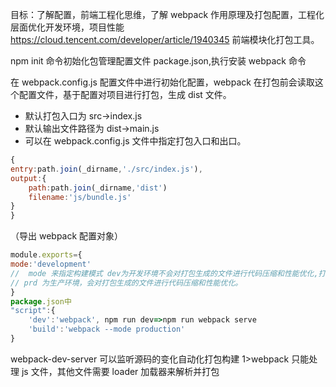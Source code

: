 目标：了解配置，前端工程化思维，了解 webpack 作用原理及打包配置，工程化层面优化开发环境，项目性能
https://cloud.tencent.com/developer/article/1940345
前端模块化打包工具。

<!-- 安装 -->

npm init 命令初始化包管理配置文件 package.json,执行安装 webpack 命令

<!-- 配置 -->

在 webpack.config.js 配置文件中进行初始化配置，webpack 在打包前会读取这个配置文件，基于配置对项目进行打包，生成 dist 文件。

- 默认打包入口为 src->index.js
- 默认输出文件路径为 dist->main.js
- 可以在 webpack.config.js 文件中指定打包入口和出口。

```javascript {.line-numbers}
{
entry:path.join(_dirname,'./src/index.js'),
output:{
    path:path.join(_dirname,'dist')
    filename:'js/bundle.js'
}
}
```

（导出 webpack 配置对象）

```javascript {.line-numbers}
module.exports={
mode:'development'
//  mode 来指定构建模式 dev为开发环境不会对打包生成的文件进行代码压缩和性能优化,打包速度快，
// prd 为生产环境，会对打包生成的文件进行代码压缩和性能优化。
}
package.json中
"script":{
    'dev':'webpack', npm run dev=>npm run webpack serve
    'build':'webpack --mode production'
}
```

webpack-dev-server 可以监听源码的变化自动化打包构建
1>webpack 只能处理 js 文件，其他文件需要 loader 加载器来解析并打包
